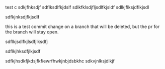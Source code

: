 test c
sdkjfhksdjf
sdflksdlfkjdslf
sdlkfklsdjfljsdlfkjsldf
sdlkjflksjdflkjsdl

sdfkjnksdjfkjsdlf

this is a test commit change on a branch that will be deleted, but the pr for the branch will stay open.

sdflkjsdlfkjlsdfjlksdfj

sdflkjhksdfjlkjsdf

sdfkjhsdkfjkdsjfkfiewrfhwkjnbjdsbkhc
sdkvjnlksjdlkjf